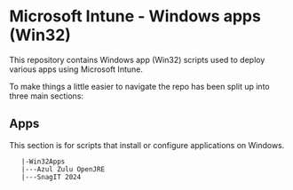 # Microsoft Intune - Windows apps (Win32)

This repository contains Windows app (Win32) scripts used to deploy various apps using Microsoft Intune.

To make things a little easier to navigate the repo has been split up into three main sections:

## Apps

This section is for scripts that install or configure applications on Windows.

```
   |-Win32Apps
   |---Azul Zulu OpenJRE
   |---SnagIT 2024
